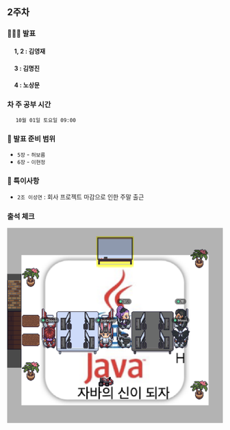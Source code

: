 ## 2주차

### 🙋🙋‍♀️ 발표
#### &nbsp;&nbsp;&nbsp;&nbsp;&nbsp;1, 2 : 김영재 
#### &nbsp;&nbsp;&nbsp;&nbsp;&nbsp;3 : 김명진
#### &nbsp;&nbsp;&nbsp;&nbsp;&nbsp;4 : 노상문

### 차 주 공부 시간
&nbsp;&nbsp;&nbsp;&nbsp;&nbsp;```10월 01일 토요일 09:00```

### 📝 발표 준비 범위
- ```5장``` - ```허보름```
- ```6장``` - ```이현정```

### 📝 특이사항
- ```2조 이성연``` : 회사 프로젝트 마감으로 인한 주말 출근

### 출석 체크
![check](attendance_check_2-week.png)
